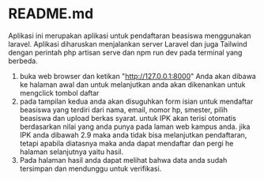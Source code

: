 # README.md

Aplikasi ini merupakan aplikasi untuk pendaftaran beasiswa menggunakan laravel. Aplikasi diharuskan menjalankan server Laravel dan juga Tailwind dengan perintah php artisan serve dan npm run dev pada terminal yang berbeda.

1. buka web browser dan ketikan "http://127.0.0.1:8000" Anda akan dibawa ke halaman awal dan untuk melanjutkan anda akan dikenankan untuk mengclick tombol daftar
2. pada tampilan kedua anda akan disuguhkan form isian untuk mendaftar beasiswa yang terdiri dari nama, email, nomor hp, smester, pilih beasiswa dan upload berkas syarat. untuk IPK akan terisi otomatis berdasarkan nilai yang anda punya pada laman web kampus anda. jika IPK anda dibawah 2.9 maka anda tidak bisa melanjutkan pendaftaran, tetapi apabila diatasnya maka anda dapat mendaftar dan pergi he halaman selanjutnya yaitu hasil.
3. Pada halaman hasil anda dapat melihat bahwa data anda sudah tersimpan dan mendunggu untuk verifikasi.
